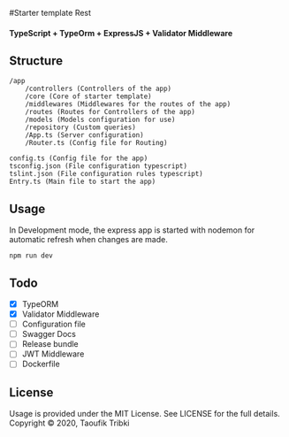 #Starter template Rest
#### TypeScript + TypeOrm + ExpressJS + Validator Middleware
## Structure
```
/app
	/controllers (Controllers of the app)
	/core (Core of starter template)
	/middlewares (Middlewares for the routes of the app)
	/routes (Routes for Controllers of the app)
	/models (Models configuration for use)
	/repository (Custom queries)
	/App.ts (Server configuration)
	/Router.ts (Config file for Routing)

config.ts (Config file for the app)
tsconfig.json (File configuration typescript)
tslint.json (File configuration rules typescript)
Entry.ts (Main file to start the app)
```

## Usage
In Development mode, the express app is started with nodemon for automatic refresh when changes are made.
````
npm run dev
````
## Todo
- [X] TypeORM
- [X] Validator Middleware
- [ ] Configuration file
- [ ] Swagger Docs
- [ ] Release bundle
- [ ] JWT Middleware
- [ ] Dockerfile

## License
Usage is provided under the MIT License. See LICENSE for the full details. \
Copyright © 2020, Taoufik Tribki
